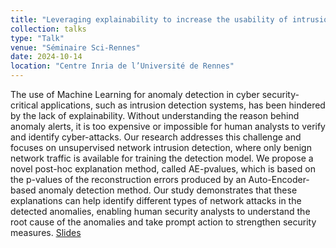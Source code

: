 ```yaml
---
title: "Leveraging explainability to increase the usability of intrusion detection systems"
collection: talks
type: "Talk"
venue: "Séminaire Sci-Rennes"
date: 2024-10-14
location: "Centre Inria de l’Université de Rennes"
---
```


The use of Machine Learning for anomaly detection in cyber security-critical applications, such as intrusion detection systems, has been hindered by the lack of explainability. Without understanding the reason behind anomaly alerts, it is too expensive or impossible for human analysts to verify and identify cyber-attacks. Our research addresses this challenge and focuses on unsupervised network intrusion detection, where only benign network traffic is available for training the detection model. We propose a novel post-hoc explanation method, called AE-pvalues, which is based on the p-values of the reconstruction errors produced by an Auto-Encoder-based anomaly detection method. Our study demonstrates that these explanations can help identify different types of network attacks in the detected anomalies, enabling human security analysts to understand the root cause of the anomalies and take prompt action to strengthen security measures. [Slides](https://pfgimenez.fr/files/sci-rennes24.pdf)
